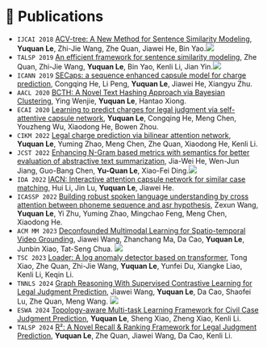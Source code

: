 
# 📝 Publications 

- ``IJCAI 2018`` [ACV-tree: A New Method for Sentence Similarity Modeling](https://www.ijcai.org/proceedings/2018/0575.pdf), **Yuquan Le**, Zhi-Jie Wang, Zhe Quan, Jiawei He, Bin Yao.[![](https://img.shields.io/badge/GitHub-white?style=flat&logo=github&logoColor=black&color=white)](https://github.com/yuquanle/Sentence-similarity-modeling)
- ``TALSP 2019`` [An efficient framework for sentence similarity modeling](https://ieeexplore.ieee.org/abstract/document/8642425/), Zhe Quan, Zhi-Jie Wang, **Yuquan Le**, Bin Yao, Kenli Li, Jian Yin.[![](https://img.shields.io/badge/GitHub-white?style=flat&logo=github&logoColor=black&color=white)](https://github.com/yuquanle/Sentence-similarity-modeling)
- ``ICANN 2019`` [SECaps: a sequence enhanced capsule model for charge prediction](https://link.springer.com/chapter/10.1007/978-3-030-30490-4_19), Congqing He, Li Peng, **Yuquan Le**, Jiawei He, Xiangyu Zhu.
- ``AACL 2020`` [BCTH: A Novel Text Hashing Approach via Bayesian Clustering](https://aclanthology.org/2020.aacl-main.7/), Ying Wenjie, **Yuquan Le**, Hantao Xiong.
- ``ECAI 2020`` [Learning to predict charges for legal judgment via self-attentive capsule network](https://ebooks.iospress.nl/volumearticle/55090), **Yuquan Le**, Congqing He, Meng Chen, Youzheng Wu, Xiaodong He, Bowen Zhou.
- ``CIKM 2022`` [Legal charge prediction via bilinear attention network](https://dl.acm.org/doi/abs/10.1145/3511808.3557379), **Yuquan Le**, Yuming Zhao, Meng Chen, Zhe Quan, Xiaodong He, Kenli Li.
- ``JCST 2022`` [Enhancing N-Gram based metrics with semantics for better evaluation of abstractive text summarization](https://link.springer.com/article/10.1007/s11390-022-2125-6), Jia-Wei He, Wen-Jun Jiang, Guo-Bang Chen, **Yu-Quan Le**, Xiao-Fei Ding.[![](https://img.shields.io/badge/GitHub-white?style=flat&logo=github&logoColor=black&color=white)](https://github.com/joewellhe/ENMS)
- ``IDA 2022`` [IACN: Interactive attention capsule network for similar case matching](https://content.iospress.com/articles/intelligent-data-analysis/ida205632), Hui Li, Jin Lu, **Yuquan Le**, Jiawei He.
- ``ICASSP 2022`` [Building robust spoken language understanding by cross attention between phoneme sequence and asr hypothesis](https://ieeexplore.ieee.org/abstract/document/9747198/), Zexun Wang, **Yuquan Le**, Yi Zhu, Yuming Zhao, Mingchao Feng, Meng Chen, Xiaodong He.
- ``ACM MM 2023`` [Deconfounded Multimodal Learning for Spatio-temporal Video Grounding](https://dl.acm.org/doi/abs/10.1145/3581783.3613822), Jiawei Wang, Zhanchang Ma, Da Cao, **Yuquan Le**, Junbin Xiao, Tat-Seng Chua. [![](https://img.shields.io/badge/GitHub-white?style=flat&logo=github&logoColor=black&color=white)](https://github.com/mzc700/DML_STVG)
- ``TSC 2023`` [Loader: A log anomaly detector based on transformer](https://ieeexplore.ieee.org/abstract/document/10138083/), Tong Xiao, Zhe Quan, Zhi-Jie Wang, **Yuquan Le**, Yunfei Du, Xiangke Liao, Kenli Li, Keqin Li.
- ``TNNLS 2024`` [Graph Reasoning With Supervised Contrastive Learning for Legal Judgment Prediction](https://ieeexplore.ieee.org/abstract/document/10378955/), Jiawei Wang, **Yuquan Le**, Da Cao, Shaofei Lu, Zhe Quan, Meng Wang. [![](https://img.shields.io/badge/GitHub-white?style=flat&logo=github&logoColor=black&color=white)](https://paperpreview.wixsite.com/grascl)
- ``ESWA 2024`` [Topology-aware Multi-task Learning Framework for Civil Case Judgment Prediction](https://www.sciencedirect.com/science/article/pii/S0957417423026052), **Yuquan Le**, Sheng Xiao, Zheng Xiao, Kenli Li.
- ``TALSP 2024`` [R&sup2;: A Novel Recall & Ranking Framework for Legal Judgment Prediction](https://ieeexplore.ieee.org/abstract/document/10439618/), **Yuquan Le**, Zhe Quan, Jiawei Wang, Da Cao, Kenli Li.
